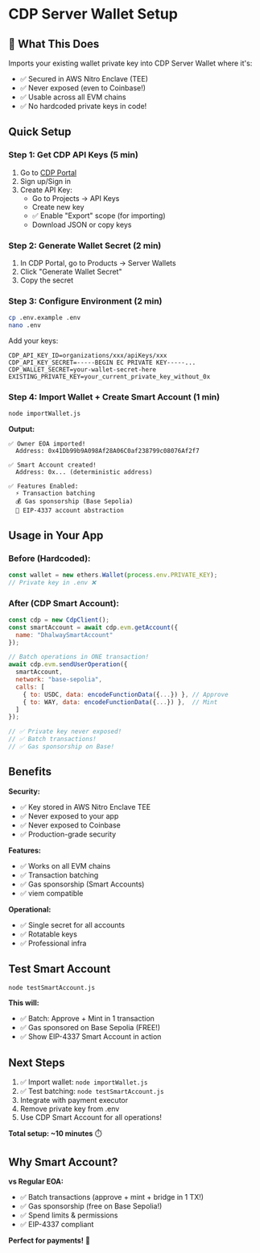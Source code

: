 # CDP Server Wallet Setup

## 🎯 What This Does

Imports your existing wallet private key into CDP Server Wallet where it's:
- ✅ Secured in AWS Nitro Enclave (TEE)
- ✅ Never exposed (even to Coinbase!)
- ✅ Usable across all EVM chains
- ✅ No hardcoded private keys in code!

## Quick Setup

### Step 1: Get CDP API Keys (5 min)

1. Go to [CDP Portal](https://portal.cdp.coinbase.com)
2. Sign up/Sign in
3. Create API Key:
   - Go to Projects → API Keys
   - Create new key
   - ✅ Enable "Export" scope (for importing)
   - Download JSON or copy keys

### Step 2: Generate Wallet Secret (2 min)

1. In CDP Portal, go to Products → Server Wallets
2. Click "Generate Wallet Secret"
3. Copy the secret

### Step 3: Configure Environment (2 min)

```bash
cp .env.example .env
nano .env
```

Add your keys:
```
CDP_API_KEY_ID=organizations/xxx/apiKeys/xxx
CDP_API_KEY_SECRET=-----BEGIN EC PRIVATE KEY-----...
CDP_WALLET_SECRET=your-wallet-secret-here
EXISTING_PRIVATE_KEY=your_current_private_key_without_0x
```

### Step 4: Import Wallet + Create Smart Account (1 min)

```bash
node importWallet.js
```

**Output:**
```
✅ Owner EOA imported!
  Address: 0x41Db99b9A098Af28A06C0af238799c08076Af2f7

✅ Smart Account created!
  Address: 0x... (deterministic address)

✅ Features Enabled:
  ⚡ Transaction batching
  💰 Gas sponsorship (Base Sepolia)
  🔐 EIP-4337 account abstraction
```

## Usage in Your App

### Before (Hardcoded):
```javascript
const wallet = new ethers.Wallet(process.env.PRIVATE_KEY);
// Private key in .env ❌
```

### After (CDP Smart Account):
```javascript
const cdp = new CdpClient();
const smartAccount = await cdp.evm.getAccount({ 
  name: "DhalwaySmartAccount" 
});

// Batch operations in ONE transaction!
await cdp.evm.sendUserOperation({
  smartAccount,
  network: "base-sepolia",
  calls: [
    { to: USDC, data: encodeFunctionData({...}) }, // Approve
    { to: WAY, data: encodeFunctionData({...}) },  // Mint
  ]
});

// ✅ Private key never exposed!
// ✅ Batch transactions!
// ✅ Gas sponsorship on Base!
```

## Benefits

**Security:**
- ✅ Key stored in AWS Nitro Enclave TEE
- ✅ Never exposed to your app
- ✅ Never exposed to Coinbase
- ✅ Production-grade security

**Features:**
- ✅ Works on all EVM chains
- ✅ Transaction batching
- ✅ Gas sponsorship (Smart Accounts)
- ✅ viem compatible

**Operational:**
- ✅ Single secret for all accounts
- ✅ Rotatable keys
- ✅ Professional infra

## Test Smart Account

```bash
node testSmartAccount.js
```

**This will:**
- ✅ Batch: Approve + Mint in 1 transaction
- ✅ Gas sponsored on Base Sepolia (FREE!)
- ✅ Show EIP-4337 Smart Account in action

## Next Steps

1. ✅ Import wallet: `node importWallet.js`
2. ✅ Test batching: `node testSmartAccount.js`
3. Integrate with payment executor
4. Remove private key from .env
5. Use CDP Smart Account for all operations!

**Total setup: ~10 minutes** ⏱️

## Why Smart Account?

**vs Regular EOA:**
- ✅ Batch transactions (approve + mint + bridge in 1 TX!)
- ✅ Gas sponsorship (free on Base Sepolia!)
- ✅ Spend limits & permissions
- ✅ EIP-4337 compliant

**Perfect for payments!** 🎯


